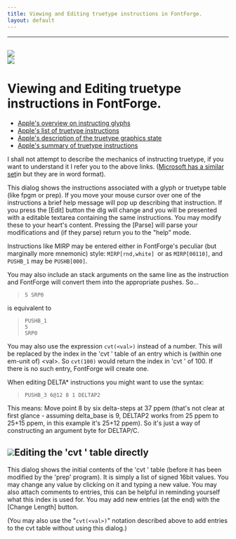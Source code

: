 ```yaml
---
title: Viewing and Editing truetype instructions in FontForge.
layout: default
---
```



  --------------------------
  ![](img/ttfinstrs-view.png)\
   ![](img/ttfinstrs-edit.png)
  --------------------------

Viewing and Editing truetype instructions in FontForge.
=======================================================

-   [Apple's overview on instructing
    glyphs](http://developer.apple.com/fonts/TTRefMan/RM03/Chap3.html)
-   [Apple's list of truetype
    instructions](http://developer.apple.com/fonts/TTRefMan/RM05/Chap5.html)
-   [Apple's description of the truetype graphics
    state](http://developer.apple.com/fonts/TTRefMan/RM04/Chap4.html)
-   [Apple's summary of truetype
    instructions](http://developer.apple.com/fonts/TTRefMan/RM07/appendixA.html)

I shall not attempt to describe the mechanics of instructing truetype,
if you want to understand it I refer you to the above links. ([Microsoft
has a similar
set](http://www.microsoft.com/typography/OTSPEC/ttinst.htm)in but they
are in word format).

This dialog shows the instructions associated with a glyph or truetype
table (like fpgm or prep). If you move your mouse cursor over one of the
instructions a brief help message will pop up describing that
instruction. If you press the [Edit] button the dlg will change and you
will be presented with a editable textarea containing the same
instructions. You may modify these to your heart's content. Pressing the
[Parse] will parse your modifications and (if they parse) return you to
the "help" mode.

Instructions like MIRP may be entered either in FontForge's peculiar
(but marginally more mnemonic) style: `MIRP[rnd,white] `or as
`MIRP[00110]`, and `PUSHB_1` may be `PUSHB[000]`.

You may also include an stack arguments on the same line as the
instruction and FontForge will convert them into the appropriate pushes.
So...

>     5 SRP0

is equivalent to

>     PUSHB_1
>     5
>     SRP0

You may also use the expression `cvt(<val>)` instead of a number. This
will be replaced by the index in the 'cvt ' table of an entry which is
(within one em-unit of) \<val\>. So `cvt(100)` would return the index in
'cvt ' of 100. If there is no such entry, FontForge will create one.

When editing DELTA\* instructions you might want to use the syntax:

>     PUSHB_3 6@12 8 1 DELTAP2

This means: Move point 8 by six delta-steps at 37 ppem (that's not clear
at first glance - assuming delta\_base is 9, DELTAP2 works from 25 ppem
to 25+15 ppem, in this example it's 25+12 ppem). So it's just a way of
constructing an argument byte for DELTAP/C.

![](img/editcvt.png)Editing the 'cvt ' table directly
-------------------------------------------------

This dialog shows the initial contents of the 'cvt ' table (before it
has been modified by the 'prep' program). It is simply a list of signed
16bit values. You may change any value by clicking on it and typing a
new value. You may also attach comments to entries, this can be helpful
in reminding yourself what this index is used for. You may add new
entries (at the end) with the [Change Length] button.

(You may also use the "`cvt(<val>)`" notation described above to add
entries to the cvt table without using this dialog.)
